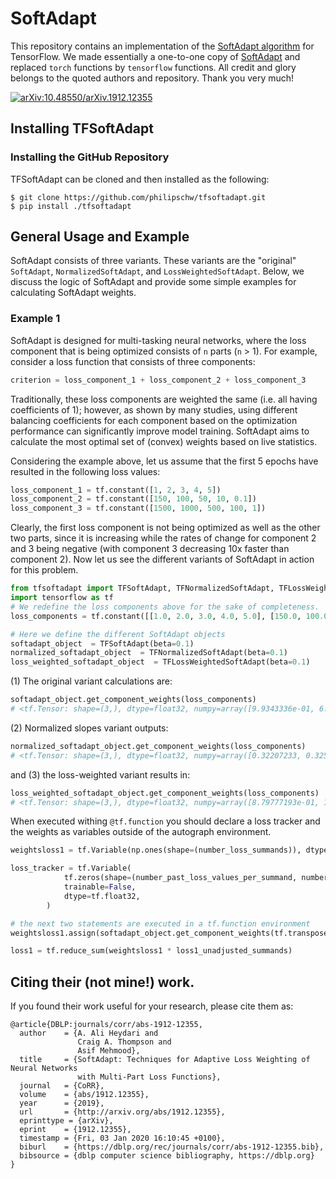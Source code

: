 # SoftAdapt

This repository contains an implementation of the [SoftAdapt algorithm](https://arxiv.org/pdf/1912.12355.pdf) for TensorFlow. We made essentially a one-to-one copy of [SoftAdapt](https://github.com/dr-aheydari/SoftAdapt) and replaced `torch` functions by `tensorflow` functions. All credit and glory belongs to the quoted authors and repository. Thank you very much!

[![arXiv:10.48550/arXiv.1912.12355](http://img.shields.io/badge/arXiv-110.48550/arXiv.2206.04047-A42C25.svg)](
https://doi.org/10.48550/arXiv.1912.12355)

## Installing TFSoftAdapt
### Installing the GitHub Repository
TFSoftAdapt can be cloned and then installed as the following:
```
$ git clone https://github.com/philipschw/tfsoftadapt.git
$ pip install ./tfsoftadapt
```

## General Usage and Example

SoftAdapt consists of three variants. These variants are the "original" `SoftAdapt`, `NormalizedSoftAdapt`, and `LossWeightedSoftAdapt`. Below, we discuss the logic of SoftAdapt and provide some simple examples for calculating SoftAdapt weights.

### Example 1
SoftAdapt is designed for multi-tasking neural networks, where the loss component that is being optimized consists of `n` parts (`n` > 1). For example, consider a loss function that consists of three components:

```python
criterion = loss_component_1 + loss_component_2 + loss_component_3
```
Traditionally, these loss components are weighted the same (i.e. all having coefficients of 1); however, as shown by many studies, using different balancing coefficients for each component based on the optimization performance can significantly improve model training. SoftAdapt aims to calculate the most optimal set of (convex) weights based on live statistics.

Considering the example above, let us assume that the first 5 epochs have resulted in the following loss values:
```python
loss_component_1 = tf.constant([1, 2, 3, 4, 5])
loss_component_2 = tf.constant([150, 100, 50, 10, 0.1])
loss_component_3 = tf.constant([1500, 1000, 500, 100, 1])
```
Clearly, the first loss component is not being optimized as well as the other two parts, since it is increasing while the rates of change for component 2 and 3 being negative (with component 3 decreasing 10x faster than component 2). Now let us see the different variants of SoftAdapt in action for this problem.

```python
from tfsoftadapt import TFSoftAdapt, TFNormalizedSoftAdapt, TFLossWeightedSoftAdapt
import tensorflow as tf
# We redefine the loss components above for the sake of completeness.
loss_components = tf.constant([[1.0, 2.0, 3.0, 4.0, 5.0], [150.0, 100.0, 50.0, 10.0, 0.1], [1500.0, 1000.0, 500.0, 100.0, 1.0]])

# Here we define the different SoftAdapt objects
softadapt_object  = TFSoftAdapt(beta=0.1)
normalized_softadapt_object  = TFNormalizedSoftAdapt(beta=0.1)
loss_weighted_softadapt_object  = TFLossWeightedSoftAdapt(beta=0.1)
```
(1) The original variant calculations are: 
```python
softadapt_object.get_component_weights(loss_components)
# <tf.Tensor: shape=(3,), dtype=float32, numpy=array([9.9343336e-01, 6.5666283e-03, 3.8908041e-22], dtype=float32)>
```
(2) Normalized slopes variant outputs:
```python
normalized_softadapt_object.get_component_weights(loss_components)
# <tf.Tensor: shape=(3,), dtype=float32, numpy=array([0.32207233, 0.32507923, 0.35284847], dtype=float32)>
```
and (3) the loss-weighted variant results in:
 ```python
loss_weighted_softadapt_object.get_component_weights(loss_components)
# <tf.Tensor: shape=(3,), dtype=float32, numpy=array([8.79777193e-01, 1.20222814e-01, 7.12104538e-20], dtype=float32)>
```
When executed withing `@tf.function` you should declare a loss tracker and the weights as variables outside of the autograph environment.
```python
weightsloss1 = tf.Variable(np.ones(shape=(number_loss_summands)), dtype=tf.float32)

loss_tracker = tf.Variable(
            tf.zeros(shape=(number_past_loss_values_per_summand, number_loss_summands)),
            trainable=False,
            dtype=tf.float32,
        )

# the next two statements are executed in a tf.function environment
weightsloss1.assign(softadapt_object.get_component_weights(tf.transpose(loss_tracker), verbose=False))

loss1 = tf.reduce_sum(weightsloss1 * loss1_unadjusted_summands)
```

## Citing their (not mine!) work.
If you found their work useful for your research, please cite them as:
```
@article{DBLP:journals/corr/abs-1912-12355,
  author    = {A. Ali Heydari and
               Craig A. Thompson and
               Asif Mehmood},
  title     = {SoftAdapt: Techniques for Adaptive Loss Weighting of Neural Networks
               with Multi-Part Loss Functions},
  journal   = {CoRR},
  volume    = {abs/1912.12355},
  year      = {2019},
  url       = {http://arxiv.org/abs/1912.12355},
  eprinttype = {arXiv},
  eprint    = {1912.12355},
  timestamp = {Fri, 03 Jan 2020 16:10:45 +0100},
  biburl    = {https://dblp.org/rec/journals/corr/abs-1912-12355.bib},
  bibsource = {dblp computer science bibliography, https://dblp.org}
}
```


